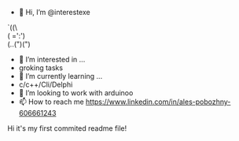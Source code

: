 - 👋 Hi, I’m @interestexe

`(\(\   
( =':')   
(..(")(")

- 👀 I’m interested in ...
- groking tasks
- 🌱 I’m currently learning ...
- c/c++/Cli/Delphi
- 💞️ I’m looking to work with arduinoo
- 📫 How to reach me 
https://www.linkedin.com/in/ales-pobozhny-606661243

Hi it's my first commited readme file!
<!---
interestexe/interestexe is a ✨ special ✨ repository because its `README.md` (this file) appears on your GitHub profile.
You can click the Preview link to take a look at your changes.
--->
 

